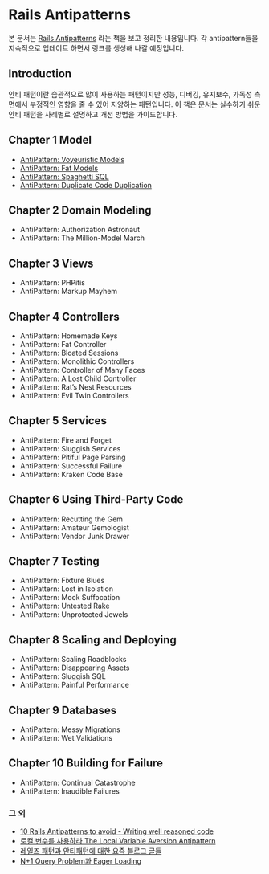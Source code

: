 # Rails Antipatterns

본 문서는 [Rails Antipatterns](https://www.amazon.com/Rails-AntiPatterns-Refactoring-Addison-Wesley-Professional/dp/0321604814/ref=sr_1_1?keywords=rails+antipatterns&qid=1679452517&sprefix=rails+anti%2Caps%2C353&sr=8-1) 라는 책을 보고 정리한 내용입니다.
각 antipattern들을 지속적으로 업데이트 하면서 링크를 생성해 나갈 예정입니다.

## Introduction

안티 패턴이란 습관적으로 많이 사용하는 패턴이지만 성능, 디버깅, 유지보수, 가독성 측면에서 부정적인 영향을 줄 수 있어 지양하는 패턴입니다. 이 책은 문서는 실수하기 쉬운 안티 패턴을 사례별로 설명하고 개선 방법을 가이드합니다.

## Chapter 1 Model

* [AntiPattern: Voyeuristic Models](rails_antipattern_ch1_voyeuristic_models.md)
* [AntiPattern: Fat Models](rails_antipattern_ch1_fat_models.md)
* [AntiPattern: Spaghetti SQL](rails_antipattern_ch1_spaghetti_sql.md)
* [AntiPattern: Duplicate Code Duplication](rails_antipattern_ch1_duplicate_code.md)

## Chapter 2 Domain Modeling

* AntiPattern: Authorization Astronaut
* AntiPattern: The Million-Model March

## Chapter 3 Views

* AntiPattern: PHPitis
* AntiPattern: Markup Mayhem

## Chapter 4 Controllers

* AntiPattern: Homemade Keys
* AntiPattern: Fat Controller
* AntiPattern: Bloated Sessions
* AntiPattern: Monolithic Controllers
* AntiPattern: Controller of Many Faces
* AntiPattern: A Lost Child Controller
* AntiPattern: Rat’s Nest Resources
* AntiPattern: Evil Twin Controllers

## Chapter 5 Services

* AntiPattern: Fire and Forget
* AntiPattern: Sluggish Services
* AntiPattern: Pitiful Page Parsing
* AntiPattern: Successful Failure
* AntiPattern: Kraken Code Base

## Chapter 6 Using Third-Party Code

* AntiPattern: Recutting the Gem
* AntiPattern: Amateur Gemologist
* AntiPattern: Vendor Junk Drawer

## Chapter 7 Testing

* AntiPattern: Fixture Blues
* AntiPattern: Lost in Isolation
* AntiPattern: Mock Suffocation
* AntiPattern: Untested Rake
* AntiPattern: Unprotected Jewels

## Chapter 8 Scaling and Deploying

* AntiPattern: Scaling Roadblocks
* AntiPattern: Disappearing Assets
* AntiPattern: Sluggish SQL
* AntiPattern: Painful Performance

## Chapter 9 Databases

* AntiPattern: Messy Migrations
* AntiPattern: Wet Validations

## Chapter 10 Building for Failure

* AntiPattern: Continual Catastrophe
* AntiPattern: Inaudible Failures


### 그 외

* [10 Rails  Antipatterns to avoid - Writing well reasoned code](https://acuments.com/10-rails-antipatterns-to-avoid-writing-well-reasoned-code.html)
* [로컬 변수를 사용하라 The Local Variable Aversion Antipattern](https://www.soulcutter.com/articles/local-variable-aversion-antipattern.html?utm_source=website&utm_medium=link&utm_campaign=acuments.com)
* [레일즈 패턴과 안티패턴에 대한 요즘 블로그 글들](https://blog.appsignal.com/series/rails-patterns-and-anti-patterns.html)
* [N+1 Query Problem과 Eager Loading](https://jinchoi.oopy.io/log/ror/5)

